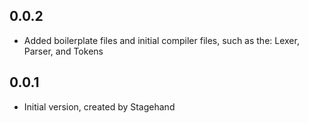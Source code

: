 ## 0.0.2

- Added boilerplate files and initial compiler files, such as the:
    Lexer, Parser, and Tokens

## 0.0.1

- Initial version, created by Stagehand
